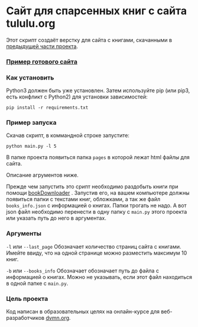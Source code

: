 # Сайт для спарсенных книг с сайта tululu.org

Этот скрипт создаёт верстку для сайта с книгами, скачанными в [предыдущей части проекта](https://github.com/killthebee/mini_flibusta).

### [Пример готового сайта](https://killthebee.github.io/mini_flibusta_part2/pages/index1.html)

### Как установить

Python3 должен быть уже установлен. Затем используйте pip (или pip3, есть конфликт с Python2) для установки зависимостей:
```
pip install -r requirements.txt
```
### Пример запуска
Скачав скрипт, в коммандной строке запустите:
```
python main.py -l 5
```
В папке проекта появиться папка `pages` в которой лежат html файлы для сайта.

Описание агрументов ниже.

Прежде чем запустить это срипт необходимо раздобыть книги при помощи [bookDownloader](https://github.com/killthebee/mini_flibusta)
. Запустив его, на вашем компьютере должны появиться папки с текстами книг, обложками,
 а так же файл `books_info.json` с информацией о книгах. Папки трогать не надо. А вот json файл необходимо перенести в одну папку
 с `main.py` этого проекта или указать путь до него в аргументах.

### Аргументы

`-l` или `--last_page` Обозначает количество страниц сайта с книгами.  Имейте ввиду, что на одной странице можно разместить 
максимум 10 книг. 

`-b` или `--books_info` Обозначает обозначает путь до файла с информацией о книгах. Можно не указывать, если этот файл находиться в одной папке с `main.py`.

### Цель проекта

Код написан в образовательных целях на онлайн-курсе для веб-разработчиков [dvmn.org](https://dvmn.org/).
